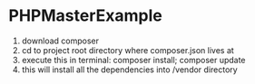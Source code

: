 # PHPMasterExample
1. download composer
2. cd to project root directory where composer.json lives at
3. execute this in terminal: composer install; composer update
4. this will install all the dependencies into /vendor directory
